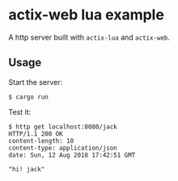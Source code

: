 # actix-web lua example

A http server built with `actix-lua` and `actix-web`.

## Usage

Start the server:

```
$ cargo run
```

Test it:

```
$ http get localhost:8080/jack
HTTP/1.1 200 OK
content-length: 10
content-type: application/json
date: Sun, 12 Aug 2018 17:42:51 GMT

"hi! jack"
```